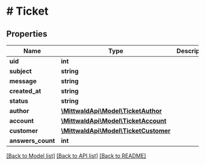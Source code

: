 # # Ticket

## Properties

Name | Type | Description | Notes
------------ | ------------- | ------------- | -------------
**uid** | **int** |  |
**subject** | **string** |  |
**message** | **string** |  |
**created_at** | **string** |  |
**status** | **string** |  |
**author** | [**\MittwaldApi\Model\TicketAuthor**](TicketAuthor.md) |  |
**account** | [**\MittwaldApi\Model\TicketAccount**](TicketAccount.md) |  | [optional]
**customer** | [**\MittwaldApi\Model\TicketCustomer**](TicketCustomer.md) |  | [optional]
**answers_count** | **int** |  |

[[Back to Model list]](../../README.md#models) [[Back to API list]](../../README.md#endpoints) [[Back to README]](../../README.md)
